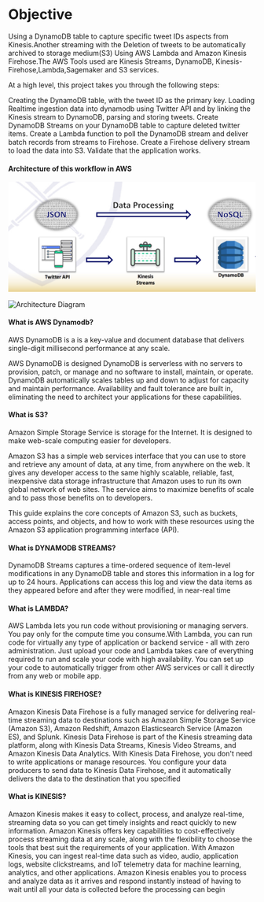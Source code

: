 # Objective
Using a DynamoDB table to capture specific tweet IDs aspects from Kinesis.Another streaming with the Deletion of tweets to be automatically archived to storage medium(S3) Using AWS Lambda and Amazon Kinesis Firehose.The AWS Tools used are Kinesis Streams, DynamoDB, Kinesis-Firehose,Lambda,Sagemaker and S3 services.

At a high level, this project takes you through the following steps:

Creating the DynamoDB table, with the tweet ID as the primary key.
Loading Realtime ingestion data into dynamodb using Twitter API and by linking the Kinesis stream to DynamoDB, parsing and storing tweets.
Create DynamoDB Streams on your DynamoDB table to capture deleted twitter items.
Create a Lambda function to poll the DynamoDB stream and deliver batch records from streams to Firehose.
Create a Firehose delivery stream to load the data into S3.
Validate that the application works.

#### Architecture of this workflow in AWS
![Architecture Diagram](images/StreamingImagetodynamodb.png)

![Architecture Diagram](images/SStoringDeletedTweetss3.png)


#### What is AWS Dynamodb?
AWS DynamoDB is a is a key-value and document database that delivers single-digit millisecond performance at any scale.

AWS DynamoDB is designed DynamoDB is serverless with no servers to provision, patch, or manage and no software to install, maintain, or operate. DynamoDB automatically scales tables up and down to adjust for capacity and maintain performance. Availability and fault tolerance are built in, eliminating the need to architect your applications for these capabilities.

#### What is S3?
Amazon Simple Storage Service is storage for the Internet. It is designed to make web-scale computing easier for developers.

Amazon S3 has a simple web services interface that you can use to store and retrieve any amount of data, at any time, from anywhere on the web. It gives any developer access to the same highly scalable, reliable, fast, inexpensive data storage infrastructure that Amazon uses to run its own global network of web sites. The service aims to maximize benefits of scale and to pass those benefits on to developers.

This guide explains the core concepts of Amazon S3, such as buckets, access points, and objects, and how to work with these resources using the Amazon S3 application programming interface (API). 

#### What is DYNAMODB STREAMS?
DynamoDB Streams captures a time-ordered sequence of item-level modifications in any DynamoDB table and stores this information in a log for up to 24 hours. Applications can access this log and view the data items as they appeared before and after they were modified, in near-real time

#### What is LAMBDA?

AWS Lambda lets you run code without provisioning or managing servers. You pay only for the compute time you consume.With Lambda, you can run code for virtually any type of application or backend service - all with zero administration. Just upload your code and Lambda takes care of everything required to run and scale your code with high availability. You can set up your code to automatically trigger from other AWS services or call it directly from any web or mobile app.

#### What is KINESIS FIREHOSE?
Amazon Kinesis Data Firehose is a fully managed service for delivering real-time streaming data to destinations such as Amazon Simple Storage Service (Amazon S3), Amazon Redshift, Amazon Elasticsearch Service (Amazon ES), and Splunk. Kinesis Data Firehose is part of the Kinesis streaming data platform, along with Kinesis Data Streams, Kinesis Video Streams, and Amazon Kinesis Data Analytics. With Kinesis Data Firehose, you don't need to write applications or manage resources. You configure your data producers to send data to Kinesis Data Firehose, and it automatically delivers the data to the destination that you specified

#### What is KINESIS?
Amazon Kinesis makes it easy to collect, process, and analyze real-time, streaming data so you can get timely insights and react quickly to new information. Amazon Kinesis offers key capabilities to cost-effectively process streaming data at any scale, along with the flexibility to choose the tools that best suit the requirements of your application. With Amazon Kinesis, you can ingest real-time data such as video, audio, application logs, website clickstreams, and IoT telemetry data for machine learning, analytics, and other applications. Amazon Kinesis enables you to process and analyze data as it arrives and respond instantly instead of having to wait until all your data is collected before the processing can begin

